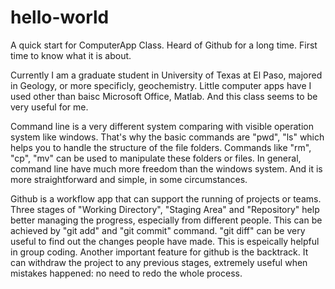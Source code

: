 # hello-world
A quick start for ComputerApp Class. Heard of Github for a long time. First time to know what it is about.

Currently I am a graduate student in University of Texas at El Paso, majored in Geology, or more specificly, geochemistry. Little computer apps have I used other than baisc Microsoft Office, Matlab. And this class seems to be very useful for me.

Command line is a very different system comparing with visible operation system like windows. That's why the basic commands are "pwd", "ls" which helps you to handle the structure of the file folders. Commands like "rm", "cp", "mv" can be used to manipulate these folders or files. In general, command line have much more freedom than the windows system. And it is more straightforward and simple, in some circumstances.

Github is a workflow app that can support the running of projects or teams. Three stages of "Working Directory", "Staging Area" and "Repository" help better managing the progress, especially from different people. This can be achieved by "git add" and "git commit" command. "git diff" can be very useful to find out the changes people have made. This is espeically helpful in group coding. Another important feature for github is the backtrack. It can withdraw the project to any previous stages, extremely useful when mistakes happened: no need to redo the whole process.
